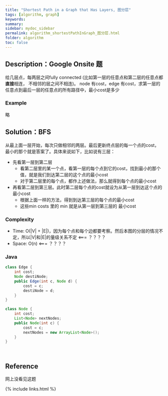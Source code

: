 ```yaml
---
title: "Shortest Path in a Graph that Has Layers, 图分层"
tags: [algorithm, graph]
keywords:
summary:
sidebar: mydoc_sidebar
permalink: algorithm_shortestPathInGraph_图分层.html
folder: algorithm
toc: false
---
```


## Description：Google Onsite 题
给几层点，每两层之间fully connected (比如第一层的任意点和第二层的任意点都**直接**相连， 不相邻的层之间不相连)。
node 有cost，edge 有cost，求第一层的任意点到最后一层的任意点的所有路径中，最小cost是多少

### Example
略

## Solution：BFS
从最上面一层开始，每次只做相邻的两层。最后更新终点层的每一个点的cost，最小的那个就是答案了。具体来说如下，比如说有三层：
* 先看第一层到第二层
  * 看第二层里的某一个点，看第一层的每个点到它的cost，找到最小的那个值，就是我们到达第二层的这个点的最小cost
  * 对于第二层里的每个点，都作上述做法，那么就得到每个点的最小cost
* 再看第二层到第三层。此时第二层每个点的cost就设为从第一层到达这个点的最小cost
  * 根据上面一样的方法，得到到达第三层的每个点的最小cost
  * 这些min costs 里的 min 就是从第一层到第三层的 最小cost

### Complexity
* Time: O(|V| + |E|)，因为每个点和每个边都要考察。然后本图的分层的情况不定，所以|V|和|E|的量级关系不定 <=== ？？？？
* Space: O(n) <=== ？？？？

### Java
```java
class Edge {
    int cost;
    Node destiNode;
    public Edge(int c, Node d) {
        cost = c;
        destiNode = d;
    }
}

class Node {
    int cost;
    List<Node> nextNodes;
    public Node(int c) {
        cost = c;
        nextNodes = new ArrayList<Node>();
    }
}




```

## Reference
网上没看见这题

{% include links.html %}
